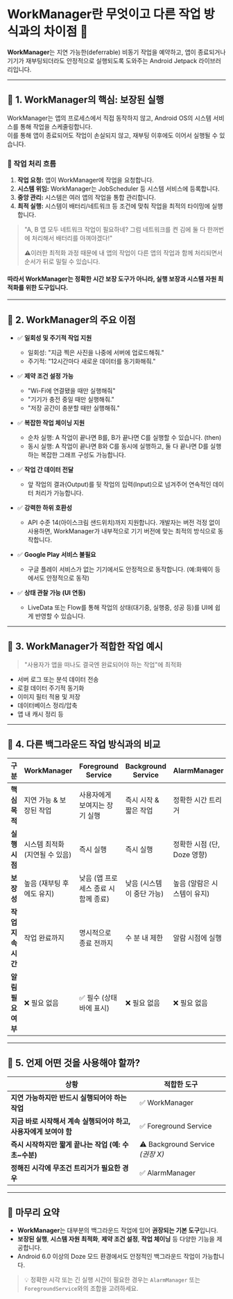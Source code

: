 # WorkManager란 무엇이고 다른 작업 방식과의 차이점 🚀

**WorkManager**는 지연 가능한(deferrable) 비동기 작업을 예약하고, 앱이 종료되거나 기기가 재부팅되더라도 안정적으로 실행되도록 도와주는 Android Jetpack 라이브러리입니다.


---


## 🔹 1. WorkManager의 핵심: 보장된 실행

WorkManager는 앱의 프로세스에서 직접 동작하지 않고, Android OS의 시스템 서비스를 통해 작업을 스케줄링합니다.  
이를 통해 앱이 종료되어도 작업이 손실되지 않고, 재부팅 이후에도 이어서 실행될 수 있습니다.

### 📌 작업 처리 흐름
1. **작업 요청:** 앱이 WorkManager에 작업을 요청합니다.  
2. **시스템 위임:** WorkManager는 JobScheduler 등 시스템 서비스에 등록합니다.  
3. **중앙 관리:** 시스템은 여러 앱의 작업을 통합 관리합니다.  
4. **최적 실행:** 시스템이 배터리/네트워크 등 조건에 맞춰 작업을 최적의 타이밍에 실행합니다.

> "A, B 앱 모두 네트워크 작업이 필요하네? 그럼 네트워크를 켠 김에 둘 다 한꺼번에 처리해서 배터리를 아껴야겠다!"
> 
> ⚠️이러한 최적화 과정 때문에 내 앱의 작업이 다른 앱의 작업과 함께 처리되면서 순서가 뒤로 밀릴 수 있습니다.

#### 따라서 WorkManager는 **정확한 시간 보장 도구**가 아니라, **실행 보장과 시스템 자원 최적화**를 위한 도구입니다.


---



## 🔹 2. WorkManager의 주요 이점

- ✅ **일회성 및 주기적 작업 지원**  
  - 일회성: "지금 찍은 사진을 나중에 서버에 업로드해줘."
  - 주기적: "12시간마다 새로운 데이터를 동기화해줘."

- ✅ **제약 조건 설정 가능**  
  - "Wi-Fi에 연결됐을 때만 실행해줘"
  - "기기가 충전 중일 때만 실행해줘."
  - "저장 공간이 충분할 때만 실행해줘."

- ✅ **복잡한 작업 체이닝 지원**  
  - 순차 실행: A 작업이 끝나면 B를, B가 끝나면 C를 실행할 수 있습니다. (then)
  - 동시 실행: A 작업이 끝나면 B와 C를 동시에 실행하고, 둘 다 끝나면 D를 실행하는 복잡한 그래프 구성도 가능합니다.

- ✅ **작업 간 데이터 전달**  
  - 앞 작업의 결과(Output)를 뒷 작업의 입력(Input)으로 넘겨주어 연속적인 데이터 처리가 가능합니다.

- ✅ **강력한 하위 호환성**  
  - API 수준 14(아이스크림 샌드위치)까지 지원합니다. 개발자는 버전 걱정 없이 사용하면, WorkManager가 내부적으로 기기 버전에 맞는 최적의 방식으로 동작합니다.

- ✅ **Google Play 서비스 불필요**  
  - 구글 플레이 서비스가 없는 기기에서도 안정적으로 동작합니다. (예:화웨이 등에서도 안정적으로 동작)

- ✅ **상태 관찰 가능 (UI 연동)**  
  - LiveData 또는 Flow를 통해 작업의 상태(대기중, 실행중, 성공 등)를 UI에 쉽게 반영할 수 있습니다.

---

## 🔹 3. WorkManager가 적합한 작업 예시

> "사용자가 앱을 떠나도 결국엔 완료되어야 하는 작업"에 최적화

- 서버 로그 또는 분석 데이터 전송  
- 로컬 데이터 주기적 동기화  
- 이미지 필터 적용 및 저장  
- 데이터베이스 정리/압축  
- 앱 내 캐시 정리 등

---

## 🔹 4. 다른 백그라운드 작업 방식과의 비교

| 구분               | WorkManager             | Foreground Service       | Background Service       | AlarmManager             |
|--------------------|--------------------------|---------------------------|---------------------------|---------------------------|
| **핵심 목적**       | 지연 가능 & 보장된 작업     | 사용자에게 보여지는 장기 실행 | 즉시 시작 & 짧은 작업       | 정확한 시간 트리거          |
| **실행 시점**       | 시스템 최적화 (지연될 수 있음) | 즉시 실행                   | 즉시 실행                   | 정확한 시점 (단, Doze 영향)  |
| **보장성**         | 높음 (재부팅 후에도 유지)     | 낮음 (앱 프로세스 종료 시 함께 종료)    | 낮음 (시스템이 중단 가능)     | 높음 (알람은 시스템이 유지)   |
| **작업 지속 시간**   | 작업 완료까지               | 명시적으로 종료 전까지       | 수 분 내 제한               | 알람 시점에 실행            |
| **알림 필요 여부**   | ❌ 필요 없음                 | ✅ 필수 (상태바에 표시)      | ❌ 필요 없음                 | ❌ 필요 없음                 |

---

## 🔹 5. 언제 어떤 것을 사용해야 할까?

| 상황                                            | 적합한 도구              |
|-------------------------------------------------|---------------------------|
| **지연 가능하지만 반드시 실행되어야 하는 작업**         | ✅ WorkManager             |
| **지금 바로 시작해서 계속 실행되어야 하고, 사용자에게 보여야 함** | ✅ Foreground Service       |
| **즉시 시작하지만 짧게 끝나는 작업 (예: 수초~수분)**   | ⚠️ Background Service *(권장 X)* |
| **정해진 시각에 무조건 트리거가 필요한 경우**           | ✅ AlarmManager            |

---

## 📝 마무리 요약

- **WorkManager**는 대부분의 백그라운드 작업에 있어 **권장되는 기본 도구**입니다.
- **보장된 실행**, **시스템 자원 최적화**, **제약 조건 설정**, **작업 체이닝** 등 다양한 기능을 제공합니다.
- Android 6.0 이상의 Doze 모드 환경에서도 안정적인 백그라운드 작업이 가능합니다.

> 💡 정확한 시각 또는 긴 실행 시간이 필요한 경우는 `AlarmManager` 또는 `ForegroundService`와의 조합을 고려하세요.
